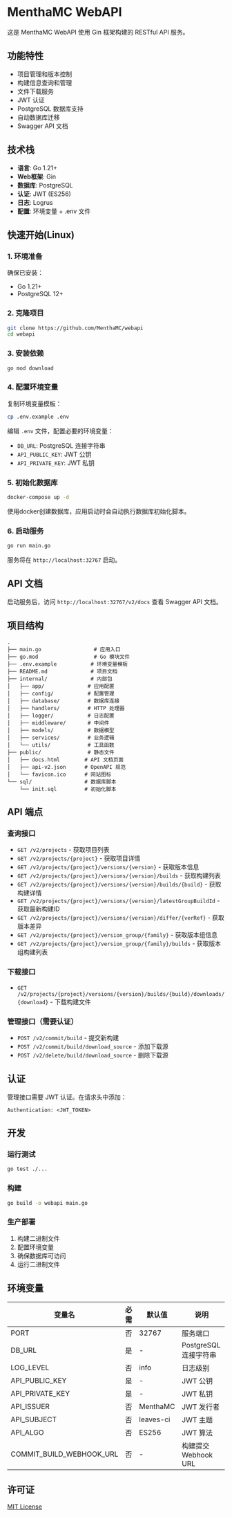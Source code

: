 # MenthaMC WebAPI
这是 MenthaMC WebAPI 使用 Gin 框架构建的 RESTful API 服务。

## 功能特性

- 项目管理和版本控制
- 构建信息查询和管理
- 文件下载服务
- JWT 认证
- PostgreSQL 数据库支持
- 自动数据库迁移
- Swagger API 文档

## 技术栈

- **语言**: Go 1.21+
- **Web框架**: Gin
- **数据库**: PostgreSQL
- **认证**: JWT (ES256)
- **日志**: Logrus
- **配置**: 环境变量 + .env 文件

## 快速开始(Linux)

### 1. 环境准备

确保已安装：
- Go 1.21+
- PostgreSQL 12+

### 2. 克隆项目

```bash
git clone https://github.com/MenthaMC/webapi
cd webapi
```

### 3. 安装依赖

```bash
go mod download
```

### 4. 配置环境变量

复制环境变量模板：
```bash
cp .env.example .env
```

编辑 `.env` 文件，配置必要的环境变量：
- `DB_URL`: PostgreSQL 连接字符串
- `API_PUBLIC_KEY`: JWT 公钥
- `API_PRIVATE_KEY`: JWT 私钥

### 5. 初始化数据库
```bash
docker-compose up -d
```
使用docker创建数据库，应用启动时会自动执行数据库初始化脚本。

### 6. 启动服务

```bash
go run main.go
```

服务将在 `http://localhost:32767` 启动。

## API 文档

启动服务后，访问 `http://localhost:32767/v2/docs` 查看 Swagger API 文档。

## 项目结构

```
.
├── main.go                 # 应用入口
├── go.mod                  # Go 模块文件
├── .env.example           # 环境变量模板
├── README.md              # 项目文档
├── internal/              # 内部包
│   ├── app/              # 应用配置
│   ├── config/           # 配置管理
│   ├── database/         # 数据库连接
│   ├── handlers/         # HTTP 处理器
│   ├── logger/           # 日志配置
│   ├── middleware/       # 中间件
│   ├── models/           # 数据模型
│   ├── services/         # 业务逻辑
│   └── utils/            # 工具函数
├── public/               # 静态文件
│   ├── docs.html        # API 文档页面
│   ├── api-v2.json      # OpenAPI 规范
│   └── favicon.ico      # 网站图标
└── sql/                 # 数据库脚本
    └── init.sql         # 初始化脚本
```

## API 端点

### 查询接口

- `GET /v2/projects` - 获取项目列表
- `GET /v2/projects/{project}` - 获取项目详情
- `GET /v2/projects/{project}/versions/{version}` - 获取版本信息
- `GET /v2/projects/{project}/versions/{version}/builds` - 获取构建列表
- `GET /v2/projects/{project}/versions/{version}/builds/{build}` - 获取构建详情
- `GET /v2/projects/{project}/versions/{version}/latestGroupBuildId` - 获取最新构建ID
- `GET /v2/projects/{project}/versions/{version}/differ/{verRef}` - 获取版本差异
- `GET /v2/projects/{project}/version_group/{family}` - 获取版本组信息
- `GET /v2/projects/{project}/version_group/{family}/builds` - 获取版本组构建列表

### 下载接口

- `GET /v2/projects/{project}/versions/{version}/builds/{build}/downloads/{download}` - 下载构建文件

### 管理接口（需要认证）

- `POST /v2/commit/build` - 提交新构建
- `POST /v2/commit/build/download_source` - 添加下载源
- `POST /v2/delete/build/download_source` - 删除下载源

## 认证

管理接口需要 JWT 认证。在请求头中添加：
```
Authentication: <JWT_TOKEN>
```

## 开发

### 运行测试

```bash
go test ./...
```

### 构建

```bash
go build -o webapi main.go
```

### 生产部署

1. 构建二进制文件
2. 配置环境变量
3. 确保数据库可访问
4. 运行二进制文件

## 环境变量

| 变量名 | 必需 | 默认值 | 说明 |
|--------|------|--------|------|
| PORT | 否 | 32767 | 服务端口 |
| DB_URL | 是 | - | PostgreSQL 连接字符串 |
| LOG_LEVEL | 否 | info | 日志级别 |
| API_PUBLIC_KEY | 是 | - | JWT 公钥 |
| API_PRIVATE_KEY | 是 | - | JWT 私钥 |
| API_ISSUER | 否 | MenthaMC | JWT 发行者 |
| API_SUBJECT | 否 | leaves-ci | JWT 主题 |
| API_ALGO | 否 | ES256 | JWT 算法 |
| COMMIT_BUILD_WEBHOOK_URL | 否 | - | 构建提交 Webhook URL |

## 许可证

[MIT License](./LICENSE)
